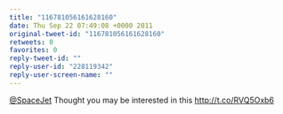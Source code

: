 ```yaml
---
title: "116781056161628160"
date: Thu Sep 22 07:49:08 +0000 2011
original-tweet-id: "116781056161628160"
retweets: 0
favorites: 0
reply-tweet-id: ""
reply-user-id: "228119342"
reply-user-screen-name: ""
---
```

<a href="https://twitter.com/SpaceJet">@SpaceJet</a> Thought you may be interested in this http://t.co/RVQ5Oxb6
